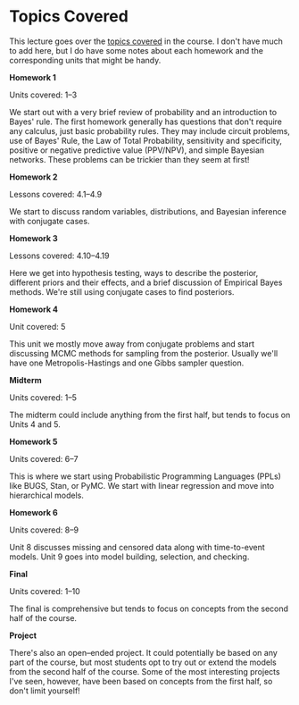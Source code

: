 # Topics Covered
This lecture goes over the [topics covered](https://www2.isye.gatech.edu/isye6420/plan.html) in the course. I don't have much to add here, but I do have some notes about each homework and the corresponding units that might be handy.

**Homework 1**

Units covered: 1–3

We start out with a very brief review of probability and an introduction to Bayes' rule. The first homework generally has questions that don't require any calculus, just basic probability rules. They may include circuit problems, use of Bayes' Rule, the Law of Total Probability, sensitivity and specificity, positive or negative predictive value (PPV/NPV), and simple Bayesian networks. These problems can be trickier than they seem at first! 

**Homework 2**

Lessons covered: 4.1–4.9

We start to discuss random variables, distributions, and Bayesian inference with conjugate cases. 

**Homework 3**

Lessons covered: 4.10–4.19

Here we get into hypothesis testing, ways to describe the posterior, different priors and their effects, and a brief discussion of Empirical Bayes methods. We're still using conjugate cases to find posteriors.

**Homework 4**

Unit covered: 5

This unit we mostly move away from conjugate problems and start discussing MCMC methods for sampling from the posterior. Usually we'll have one Metropolis-Hastings and one Gibbs sampler question.

**Midterm**

Units covered: 1–5

The midterm could include anything from the first half, but tends to focus on Units 4 and 5.

**Homework 5**

Units covered: 6–7

This is where we start using Probabilistic Programming Languages (PPLs) like BUGS, Stan, or PyMC. We start with linear regression and move into hierarchical models.

**Homework 6**

Units covered: 8–9

Unit 8 discusses missing and censored data along with time-to-event models. Unit 9 goes into model building, selection, and checking.

**Final**

Units covered: 1–10

The final is comprehensive but tends to focus on concepts from the second half of the course.

**Project**

There's also an open–ended project. It could potentially be based on any part of the course, but most students opt to try out or extend the models from the second half of the course. Some of the most interesting projects I've seen, however, have been based on concepts from the first half, so don't limit yourself!